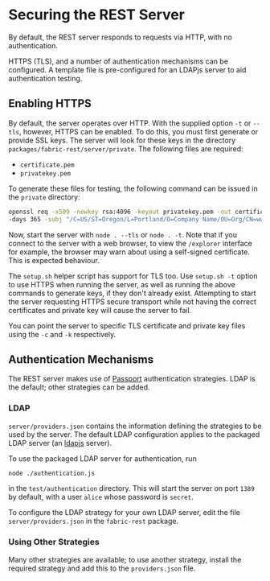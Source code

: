 # Securing the REST Server
By default, the REST server responds to requests via HTTP, with no
authentication.

HTTPS (TLS), and a number of authentication mechanisms can be
configured. A template file is pre-configured for an LDAPjs server to
aid authentication testing.

## Enabling HTTPS
By default, the server operates over HTTP. With the supplied option
`-t` or `--tls`, however, HTTPS can be enabled. To do this, you must
first generate or provide SSL keys. The server will look for these keys in the
directory `packages/fabric-rest/server/private`. The following files
are required:

- `certificate.pem`
- `privatekey.pem`

To generate these files for testing, the following command can be
issued in the `private` directory:

```bash
openssl req -x509 -newkey rsa:4096 -keyout privatekey.pem -out certificate.pem \
-days 365 -subj "/C=US/ST=Oregon/L=Portland/O=Company Name/OU=Org/CN=www.example.com" -nodes
```

Now, start the server with `node . --tls` or `node . -t`. Note that if
you connect to the server with a web browser, to view the `/explorer`
interface for example, the browser may warn about using a self-signed
certificate. This is expected behaviour.

The `setup.sh` helper script has support for TLS too. Use `setup.sh
-t` option to use HTTPS when running the server, as well as running
the above commands to generate keys, if they don't already
exist. Attempting to start the server requesting HTTPS secure
transport while not having the correct certificates and private key
will cause the server to fail.

You can point the server to specific TLS certificate and private key
files using the `-c` and `-k` respectively.


## Authentication Mechanisms
The REST server makes use of [Passport][] authentication strategies. LDAP
is the default; other strategies can be added.


### LDAP
`server/providers.json` contains the information defining the
strategies to be used by the server. The default LDAP configuration
applies to the packaged LDAP server (an [ldapjs][] server).

To use the packaged LDAP server for authentication, run

```bash
node ./authentication.js
```

in the `test/authentication` directory. This will start the server on
port `1389` by default, with a user `alice` whose password is
`secret`.

To configure the LDAP strategy for your own LDAP server, edit the file
`server/providers.json` in the `fabric-rest` package.


### Using Other Strategies
Many other strategies are available; to use another strategy, install
the required strategy and add this to the `providers.json` file.




[Passport]: http://passportjs.org/
[ldapjs]: http://ldapjs.org/
